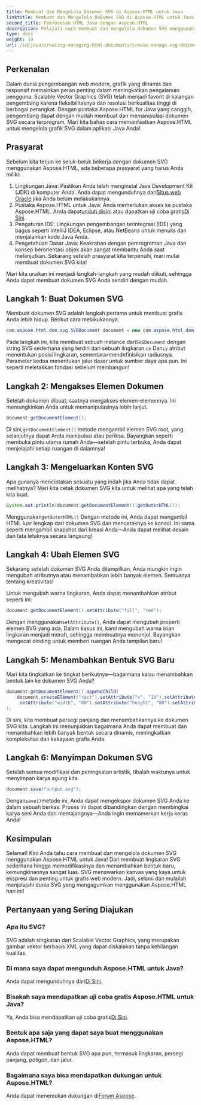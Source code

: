 ```yaml
---
title: Membuat dan Mengelola Dokumen SVG di Aspose.HTML untuk Java
linktitle: Membuat dan Mengelola Dokumen SVG di Aspose.HTML untuk Java
second_title: Pemrosesan HTML Java dengan Aspose.HTML
description: Pelajari cara membuat dan mengelola dokumen SVG menggunakan Aspose.HTML untuk Java! Panduan komprehensif ini mencakup semuanya, mulai dari pembuatan dasar hingga manipulasi tingkat lanjut.
type: docs
weight: 19
url: /id/java/creating-managing-html-documents/create-manage-svg-documents/
---
```

## Perkenalan
Dalam dunia pengembangan web modern, grafik yang dinamis dan responsif memainkan peran penting dalam meningkatkan pengalaman pengguna. Scalable Vector Graphics (SVG) telah menjadi favorit di kalangan pengembang karena fleksibilitasnya dan resolusi berkualitas tinggi di berbagai perangkat. Dengan pustaka Aspose.HTML for Java yang canggih, pengembang dapat dengan mudah membuat dan memanipulasi dokumen SVG secara terprogram. Mari kita bahas cara memanfaatkan Aspose.HTML untuk mengelola grafik SVG dalam aplikasi Java Anda!
## Prasyarat
Sebelum kita terjun ke seluk-beluk bekerja dengan dokumen SVG menggunakan Aspose.HTML, ada beberapa prasyarat yang harus Anda miliki:
1.  Lingkungan Java: Pastikan Anda telah menginstal Java Development Kit (JDK) di komputer Anda. Anda dapat mengunduhnya dari[Situs web Oracle](https://www.oracle.com/java/technologies/javase-jdk11-downloads.html) jika Anda belum melakukannya.
2.  Pustaka Aspose.HTML untuk Java: Anda memerlukan akses ke pustaka Aspose.HTML. Anda dapat[unduh disini](https://releases.aspose.com/html/java/) atau dapatkan uji coba gratis[Di Sini](https://releases.aspose.com/).
3. Pengaturan IDE: Lingkungan pengembangan terintegrasi (IDE) yang bagus seperti IntelliJ IDEA, Eclipse, atau NetBeans untuk menulis dan menjalankan kode Java Anda.
4. Pengetahuan Dasar Java: Keakraban dengan pemrograman Java dan konsep berorientasi objek akan sangat membantu Anda saat melanjutkan.
Sekarang setelah prasyarat kita terpenuhi, mari mulai membuat dokumen SVG kita!

Mari kita uraikan ini menjadi langkah-langkah yang mudah diikuti, sehingga Anda dapat membuat dokumen SVG Anda sendiri dengan mudah.
## Langkah 1: Buat Dokumen SVG
Membuat dokumen SVG adalah langkah pertama untuk membuat grafis Anda lebih hidup. Berikut cara melakukannya.

```java
com.aspose.html.dom.svg.SVGDocument document = new com.aspose.html.dom.svg.SVGDocument("<svg xmlns='http://www.w3.org/2000/svg'><circle cx='50' cy='50' r='40'/></svg>", ".");
```

 Pada langkah ini, kita membuat sebuah instance dari`SVGDocument` dengan string SVG sederhana yang terdiri dari sebuah lingkaran.`cx` Dan`cy` atribut menentukan posisi lingkaran, sementara`r`mendefinisikan radiusnya. Parameter kedua menentukan jalur dasar untuk sumber daya apa pun. Ini seperti meletakkan fondasi sebelum membangun!
## Langkah 2: Mengakses Elemen Dokumen
Setelah dokumen dibuat, saatnya mengakses elemen-elemennya. Ini memungkinkan Anda untuk memanipulasinya lebih lanjut.

```java
document.getDocumentElement();
```

 Di sini,`getDocumentElement()` metode mengambil elemen SVG root, yang selanjutnya dapat Anda manipulasi atau periksa. Bayangkan seperti membuka pintu utama rumah Anda—setelah pintu terbuka, Anda dapat menjelajahi setiap ruangan di dalamnya!
## Langkah 3: Mengeluarkan Konten SVG
Apa gunanya menciptakan sesuatu yang indah jika Anda tidak dapat melihatnya? Mari kita cetak dokumen SVG kita untuk melihat apa yang telah kita buat.

```java
System.out.println(document.getDocumentElement().getOuterHTML());
```

 Menggunakan`getOuterHTML()` Dengan metode ini, Anda dapat mengambil HTML luar lengkap dari dokumen SVG dan mencetaknya ke konsol. Ini sama seperti mengambil snapshot dari kreasi Anda—Anda dapat melihat desain dan tata letaknya secara langsung!
## Langkah 4: Ubah Elemen SVG
Sekarang setelah dokumen SVG Anda ditampilkan, Anda mungkin ingin mengubah atributnya atau menambahkan lebih banyak elemen. Semuanya tentang kreativitas!

Untuk mengubah warna lingkaran, Anda dapat menambahkan atribut seperti ini:
```java
document.getDocumentElement().setAttribute("fill", "red");
```

 Dengan menggunakan`setAttribute()`, Anda dapat mengubah properti elemen SVG yang ada. Dalam kasus ini, kami mengubah warna isian lingkaran menjadi merah, sehingga membuatnya menonjol. Bayangkan mengecat dinding untuk memberi ruangan Anda tampilan baru!
## Langkah 5: Menambahkan Bentuk SVG Baru
Mari kita tingkatkan ke tingkat berikutnya—bagaimana kalau menambahkan bentuk lain ke dokumen SVG Anda? 

```java
document.getDocumentElement().appendChild(
    document.createElement("rect").setAttribute("x", "10").setAttribute("y", "10")
    .setAttribute("width", "80").setAttribute("height", "80").setAttribute("fill", "blue")
);
```

Di sini, kita membuat persegi panjang dan menambahkannya ke dokumen SVG kita. Langkah ini menunjukkan bagaimana Anda dapat membuat dan menambahkan lebih banyak bentuk secara dinamis, meningkatkan kompleksitas dan kekayaan grafis Anda.
## Langkah 6: Menyimpan Dokumen SVG
Setelah semua modifikasi dan peningkatan artistik, tibalah waktunya untuk menyimpan karya agung kita.

```java
document.save("output.svg");
```

 Dengan`save()`metode ini, Anda dapat mengekspor dokumen SVG Anda ke dalam sebuah berkas. Proses ini dapat dibandingkan dengan membingkai karya seni Anda dan memajangnya—Anda ingin memamerkan kerja keras Anda!
## Kesimpulan
Selamat! Kini Anda tahu cara membuat dan mengelola dokumen SVG menggunakan Aspose.HTML untuk Java! Dari membuat lingkaran SVG sederhana hingga memodifikasinya dan menambahkan bentuk baru, kemungkinannya sangat luas. SVG menawarkan kanvas yang kaya untuk ekspresi dan penting untuk grafis web modern. Jadi, selami dan mulailah menjelajahi dunia SVG yang mengagumkan menggunakan Aspose.HTML hari ini!
## Pertanyaan yang Sering Diajukan
### Apa itu SVG?
SVG adalah singkatan dari Scalable Vector Graphics, yang merupakan gambar vektor berbasis XML yang dapat diskalakan tanpa kehilangan kualitas.
### Di mana saya dapat mengunduh Aspose.HTML untuk Java?
 Anda dapat mengunduhnya dari[Di Sini](https://releases.aspose.com/html/java/).
### Bisakah saya mendapatkan uji coba gratis Aspose.HTML untuk Java?
 Ya, Anda bisa mendapatkan uji coba gratis[Di Sini](https://releases.aspose.com/).
### Bentuk apa saja yang dapat saya buat menggunakan Aspose.HTML?
Anda dapat membuat bentuk SVG apa pun, termasuk lingkaran, persegi panjang, poligon, dan jalur.
### Bagaimana saya bisa mendapatkan dukungan untuk Aspose.HTML?
Anda dapat menemukan dukungan di[Forum Aspose](https://forum.aspose.com/c/html/29).